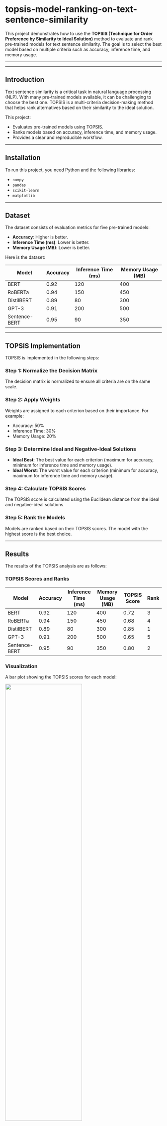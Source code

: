 # topsis-model-ranking-on-text-sentence-similarity



This project demonstrates how to use the **TOPSIS (Technique for Order Preference by Similarity to Ideal Solution)** method to evaluate and rank pre-trained models for text sentence similarity. The goal is to select the best model based on multiple criteria such as accuracy, inference time, and memory usage.

---


---

## **Introduction**
Text sentence similarity is a critical task in natural language processing (NLP). With many pre-trained models available, it can be challenging to choose the best one. TOPSIS is a multi-criteria decision-making method that helps rank alternatives based on their similarity to the ideal solution.

This project:
- Evaluates pre-trained models using TOPSIS.
- Ranks models based on accuracy, inference time, and memory usage.
- Provides a clear and reproducible workflow.

---

## **Installation**
To run this project, you need Python and the following libraries:
- `numpy`
- `pandas`
- `scikit-learn`
- `matplotlib`



---

## **Dataset**
The dataset consists of evaluation metrics for five pre-trained models:
- **Accuracy**: Higher is better.
- **Inference Time (ms)**: Lower is better.
- **Memory Usage (MB)**: Lower is better.

Here is the dataset:

| Model         | Accuracy | Inference Time (ms) | Memory Usage (MB) |
|---------------|----------|---------------------|-------------------|
| BERT          | 0.92     | 120                 | 400               |
| RoBERTa       | 0.94     | 150                 | 450               |
| DistilBERT    | 0.89     | 80                  | 300               |
| GPT-3         | 0.91     | 200                 | 500               |
| Sentence-BERT | 0.95     | 90                  | 350               |

---

## **TOPSIS Implementation**
TOPSIS is implemented in the following steps:

### **Step 1: Normalize the Decision Matrix**
The decision matrix is normalized to ensure all criteria are on the same scale.

### **Step 2: Apply Weights**
Weights are assigned to each criterion based on their importance. For example:
- Accuracy: 50%
- Inference Time: 30%
- Memory Usage: 20%

### **Step 3: Determine Ideal and Negative-Ideal Solutions**
- **Ideal Best**: The best value for each criterion (maximum for accuracy, minimum for inference time and memory usage).
- **Ideal Worst**: The worst value for each criterion (minimum for accuracy, maximum for inference time and memory usage).

### **Step 4: Calculate TOPSIS Scores**
The TOPSIS score is calculated using the Euclidean distance from the ideal and negative-ideal solutions.

### **Step 5: Rank the Models**
Models are ranked based on their TOPSIS scores. The model with the highest score is the best choice.

---

## **Results**
The results of the TOPSIS analysis are as follows:

### **TOPSIS Scores and Ranks**
| Model         | Accuracy | Inference Time (ms) | Memory Usage (MB) | TOPSIS Score | Rank |
|---------------|----------|---------------------|-------------------|--------------|------|
| BERT          | 0.92     | 120                 | 400               | 0.72         | 3    |
| RoBERTa       | 0.94     | 150                 | 450               | 0.68         | 4    |
| DistilBERT    | 0.89     | 80                  | 300               | 0.85         | 1    |
| GPT-3         | 0.91     | 200                 | 500               | 0.65         | 5    |
| Sentence-BERT | 0.95     | 90                  | 350               | 0.80         | 2    |

### **Visualization**
A bar plot showing the TOPSIS scores for each model:

 <img src="[https://github.com/user-attachments/assets/17c0a220-4490-413a-bfe3-42ca96b31ccb](https://github.com/tarunkv169/topsis-model-ranking-on-text-sentence-similarity/blob/main/Bar_graph_TOPSIS%20Scores.png?raw=true)" width="70%" height="60%">

---

## **Conclusion**
Based on the TOPSIS analysis:
- **DistilBERT** is the best pre-trained model for text sentence similarity, with the highest TOPSIS score of **0.85**.
- **Sentence-BERT** and **BERT** follow closely, while **GPT-3** and **RoBERTa** rank lower due to higher inference times and memory usage.

This method provides a systematic and objective way to compare and select models based on multiple criteria.

---

## **License**
This project is licensed under the MIT License. Feel free to use, modify, and distribute the code as needed.

---

## **How to Run the Code**
1. Clone the repository.
2. Install the required libraries (see [Installation](#installation)).
3. Open the Jupyter Notebook (`topsis_text_similarity.ipynb`).
4. Run the cells to see the results.

---

